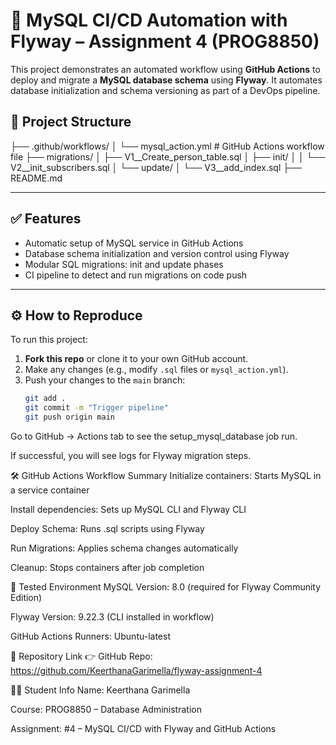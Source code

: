 # 🚀 MySQL CI/CD Automation with Flyway – Assignment 4 (PROG8850)

This project demonstrates an automated workflow using **GitHub Actions** to deploy and migrate a **MySQL database schema** using **Flyway**. It automates database initialization and schema versioning as part of a DevOps pipeline.


## 📁 Project Structure

├── .github/workflows/
│ └── mysql_action.yml # GitHub Actions workflow file
├── migrations/
│ ├── V1__Create_person_table.sql
│ ├── init/
│ │ └── V2__init_subscribers.sql
│ └── update/
│ └── V3__add_index.sql
├── README.md

---

## ✅ Features

- Automatic setup of MySQL service in GitHub Actions
- Database schema initialization and version control using Flyway
- Modular SQL migrations: init and update phases
- CI pipeline to detect and run migrations on code push

---
## ⚙️ How to Reproduce

To run this project:

1. **Fork this repo** or clone it to your own GitHub account.
2. Make any changes (e.g., modify `.sql` files or `mysql_action.yml`).
3. Push your changes to the `main` branch:
   ```bash
   git add .
   git commit -m "Trigger pipeline"
   git push origin main
Go to GitHub → Actions tab to see the setup_mysql_database job run.

If successful, you will see logs for Flyway migration steps.

🛠️ GitHub Actions Workflow Summary
Initialize containers: Starts MySQL in a service container

Install dependencies: Sets up MySQL CLI and Flyway CLI

Deploy Schema: Runs .sql scripts using Flyway

Run Migrations: Applies schema changes automatically

Cleanup: Stops containers after job completion

🧪 Tested Environment
MySQL Version: 8.0 (required for Flyway Community Edition)

Flyway Version: 9.22.3 (CLI installed in workflow)

GitHub Actions Runners: Ubuntu-latest

🔗 Repository Link
👉 GitHub Repo: https://github.com/KeerthanaGarimella/flyway-assignment-4

👩‍🎓 Student Info
Name: Keerthana Garimella

Course: PROG8850 – Database Administration

Assignment: #4 – MySQL CI/CD with Flyway and GitHub Actions

